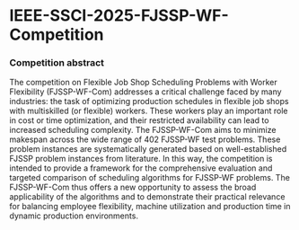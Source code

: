# IEEE-SSCI-2025-FJSSP-WF-Competition

### Competition abstract
The competition on Flexible Job Shop Scheduling Problems with Worker Flexibility (FJSSP-WF-Com) addresses a critical challenge faced by many industries: the task of optimizing production schedules in flexible job shops with multiskilled (or flexible) workers. These workers play an important role in cost or time optimization, and their restricted availability can lead to increased scheduling complexity. The FJSSP-WF-Com aims to minimize makespan across the wide range of 402 FJSSP-WF test problems. These problem instances are systematically generated based on well-established FJSSP problem instances from literature. In this way, the competition is intended to provide a framework for the comprehensive evaluation and targeted comparison of scheduling algorithms for FJSSP-WF problems. The FJSSP-WF-Com thus offers a new opportunity to assess the broad applicability of the algorithms and to demonstrate their practical relevance for balancing employee flexibility, machine utilization and production time in dynamic production environments.
